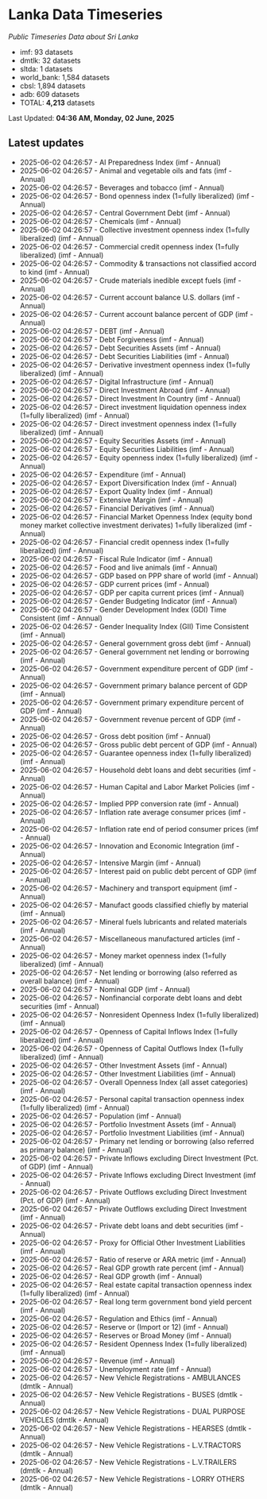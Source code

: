 # Lanka Data Timeseries
*Public Timeseries Data about Sri Lanka*

* imf: 93 datasets
* dmtlk: 32 datasets
* sltda: 1 datasets
* world_bank: 1,584 datasets
* cbsl: 1,894 datasets
* adb: 609 datasets
* TOTAL: **4,213** datasets

Last Updated: **04:36 AM, Monday, 02 June, 2025**

## Latest updates

* 2025-06-02 04:26:57 - AI Preparedness Index (imf - Annual)
* 2025-06-02 04:26:57 - Animal and vegetable oils and fats (imf - Annual)
* 2025-06-02 04:26:57 - Beverages and tobacco (imf - Annual)
* 2025-06-02 04:26:57 - Bond openness index (1=fully liberalized) (imf - Annual)
* 2025-06-02 04:26:57 - Central Government Debt (imf - Annual)
* 2025-06-02 04:26:57 - Chemicals (imf - Annual)
* 2025-06-02 04:26:57 - Collective investment openness index (1=fully liberalized) (imf - Annual)
* 2025-06-02 04:26:57 - Commercial credit openness index (1=fully liberalized) (imf - Annual)
* 2025-06-02 04:26:57 - Commodity & transactions not classified accord to kind (imf - Annual)
* 2025-06-02 04:26:57 - Crude materials inedible except fuels (imf - Annual)
* 2025-06-02 04:26:57 - Current account balance U.S. dollars (imf - Annual)
* 2025-06-02 04:26:57 - Current account balance percent of GDP (imf - Annual)
* 2025-06-02 04:26:57 - DEBT (imf - Annual)
* 2025-06-02 04:26:57 - Debt Forgiveness (imf - Annual)
* 2025-06-02 04:26:57 - Debt Securities Assets (imf - Annual)
* 2025-06-02 04:26:57 - Debt Securities Liabilities (imf - Annual)
* 2025-06-02 04:26:57 - Derivative investment openness index (1=fully liberalized) (imf - Annual)
* 2025-06-02 04:26:57 - Digital Infrastructure (imf - Annual)
* 2025-06-02 04:26:57 - Direct Investment Abroad (imf - Annual)
* 2025-06-02 04:26:57 - Direct Investment In Country (imf - Annual)
* 2025-06-02 04:26:57 - Direct investment liquidation openness index (1=fully liberalized) (imf - Annual)
* 2025-06-02 04:26:57 - Direct investment openness index (1=fully liberalized) (imf - Annual)
* 2025-06-02 04:26:57 - Equity Securities Assets (imf - Annual)
* 2025-06-02 04:26:57 - Equity Securities Liabilities (imf - Annual)
* 2025-06-02 04:26:57 - Equity openness index (1=fully liberalized) (imf - Annual)
* 2025-06-02 04:26:57 - Expenditure (imf - Annual)
* 2025-06-02 04:26:57 - Export Diversification Index (imf - Annual)
* 2025-06-02 04:26:57 - Export Quality Index (imf - Annual)
* 2025-06-02 04:26:57 - Extensive Margin (imf - Annual)
* 2025-06-02 04:26:57 - Financial Derivatives (imf - Annual)
* 2025-06-02 04:26:57 - Financial Market Openness Index (equity bond money market collective investment derivates) 1=fully liberalized (imf - Annual)
* 2025-06-02 04:26:57 - Financial credit openness index (1=fully liberalized) (imf - Annual)
* 2025-06-02 04:26:57 - Fiscal Rule Indicator (imf - Annual)
* 2025-06-02 04:26:57 - Food and live animals (imf - Annual)
* 2025-06-02 04:26:57 - GDP based on PPP share of world (imf - Annual)
* 2025-06-02 04:26:57 - GDP current prices (imf - Annual)
* 2025-06-02 04:26:57 - GDP per capita current prices (imf - Annual)
* 2025-06-02 04:26:57 - Gender Budgeting Indicator (imf - Annual)
* 2025-06-02 04:26:57 - Gender Development Index (GDI) Time Consistent (imf - Annual)
* 2025-06-02 04:26:57 - Gender Inequality Index (GII) Time Consistent (imf - Annual)
* 2025-06-02 04:26:57 - General government gross debt (imf - Annual)
* 2025-06-02 04:26:57 - General government net lending or borrowing (imf - Annual)
* 2025-06-02 04:26:57 - Government expenditure percent of GDP (imf - Annual)
* 2025-06-02 04:26:57 - Government primary balance percent of GDP (imf - Annual)
* 2025-06-02 04:26:57 - Government primary expenditure percent of GDP (imf - Annual)
* 2025-06-02 04:26:57 - Government revenue percent of GDP (imf - Annual)
* 2025-06-02 04:26:57 - Gross debt position (imf - Annual)
* 2025-06-02 04:26:57 - Gross public debt percent of GDP (imf - Annual)
* 2025-06-02 04:26:57 - Guarantee openness index (1=fully liberalized) (imf - Annual)
* 2025-06-02 04:26:57 - Household debt loans and debt securities (imf - Annual)
* 2025-06-02 04:26:57 - Human Capital and Labor Market Policies (imf - Annual)
* 2025-06-02 04:26:57 - Implied PPP conversion rate (imf - Annual)
* 2025-06-02 04:26:57 - Inflation rate average consumer prices (imf - Annual)
* 2025-06-02 04:26:57 - Inflation rate end of period consumer prices (imf - Annual)
* 2025-06-02 04:26:57 - Innovation and Economic Integration (imf - Annual)
* 2025-06-02 04:26:57 - Intensive Margin (imf - Annual)
* 2025-06-02 04:26:57 - Interest paid on public debt percent of GDP (imf - Annual)
* 2025-06-02 04:26:57 - Machinery and transport equipment (imf - Annual)
* 2025-06-02 04:26:57 - Manufact goods classified chiefly by material (imf - Annual)
* 2025-06-02 04:26:57 - Mineral fuels lubricants and related materials (imf - Annual)
* 2025-06-02 04:26:57 - Miscellaneous manufactured articles (imf - Annual)
* 2025-06-02 04:26:57 - Money market openness index (1=fully liberalized) (imf - Annual)
* 2025-06-02 04:26:57 - Net lending or borrowing (also referred as overall balance) (imf - Annual)
* 2025-06-02 04:26:57 - Nominal GDP (imf - Annual)
* 2025-06-02 04:26:57 - Nonfinancial corporate debt loans and debt securities (imf - Annual)
* 2025-06-02 04:26:57 - Nonresident Openness Index (1=fully liberalized) (imf - Annual)
* 2025-06-02 04:26:57 - Openness of Capital Inflows Index (1=fully liberalized) (imf - Annual)
* 2025-06-02 04:26:57 - Openness of Capital Outflows Index (1=fully liberalized) (imf - Annual)
* 2025-06-02 04:26:57 - Other Investment Assets (imf - Annual)
* 2025-06-02 04:26:57 - Other Investment Liabilities (imf - Annual)
* 2025-06-02 04:26:57 - Overall Openness Index (all asset categories) (imf - Annual)
* 2025-06-02 04:26:57 - Personal capital transaction openness index (1=fully liberalized) (imf - Annual)
* 2025-06-02 04:26:57 - Population (imf - Annual)
* 2025-06-02 04:26:57 - Portfolio Investment Assets (imf - Annual)
* 2025-06-02 04:26:57 - Portfolio Investment Liabilities (imf - Annual)
* 2025-06-02 04:26:57 - Primary net lending or borrowing (also referred as primary balance) (imf - Annual)
* 2025-06-02 04:26:57 - Private Inflows excluding Direct Investment (Pct. of GDP) (imf - Annual)
* 2025-06-02 04:26:57 - Private Inflows excluding Direct Investment (imf - Annual)
* 2025-06-02 04:26:57 - Private Outflows excluding Direct Investment (Pct. of GDP) (imf - Annual)
* 2025-06-02 04:26:57 - Private Outflows excluding Direct Investment (imf - Annual)
* 2025-06-02 04:26:57 - Private debt loans and debt securities (imf - Annual)
* 2025-06-02 04:26:57 - Proxy for Official Other Investment Liabilities (imf - Annual)
* 2025-06-02 04:26:57 - Ratio of reserve or ARA metric (imf - Annual)
* 2025-06-02 04:26:57 - Real GDP growth rate percent (imf - Annual)
* 2025-06-02 04:26:57 - Real GDP growth (imf - Annual)
* 2025-06-02 04:26:57 - Real estate capital transaction openness index (1=fully liberalized) (imf - Annual)
* 2025-06-02 04:26:57 - Real long term government bond yield percent (imf - Annual)
* 2025-06-02 04:26:57 - Regulation and Ethics (imf - Annual)
* 2025-06-02 04:26:57 - Reserve or (Import or 12) (imf - Annual)
* 2025-06-02 04:26:57 - Reserves or Broad Money (imf - Annual)
* 2025-06-02 04:26:57 - Resident Openness Index (1=fully liberalized) (imf - Annual)
* 2025-06-02 04:26:57 - Revenue (imf - Annual)
* 2025-06-02 04:26:57 - Unemployment rate (imf - Annual)
* 2025-06-02 04:26:57 - New Vehicle Registrations - AMBULANCES (dmtlk - Annual)
* 2025-06-02 04:26:57 - New Vehicle Registrations - BUSES (dmtlk - Annual)
* 2025-06-02 04:26:57 - New Vehicle Registrations - DUAL PURPOSE VEHICLES (dmtlk - Annual)
* 2025-06-02 04:26:57 - New Vehicle Registrations - HEARSES (dmtlk - Annual)
* 2025-06-02 04:26:57 - New Vehicle Registrations - L.V.TRACTORS (dmtlk - Annual)
* 2025-06-02 04:26:57 - New Vehicle Registrations - L.V.TRAILERS (dmtlk - Annual)
* 2025-06-02 04:26:57 - New Vehicle Registrations - LORRY OTHERS (dmtlk - Annual)